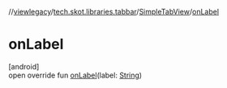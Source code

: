 //[viewlegacy](../../../index.md)/[tech.skot.libraries.tabbar](../index.md)/[SimpleTabView](index.md)/[onLabel](on-label.md)

# onLabel

[android]\
open override fun [onLabel](on-label.md)(label: [String](https://kotlinlang.org/api/latest/jvm/stdlib/kotlin/-string/index.html))
